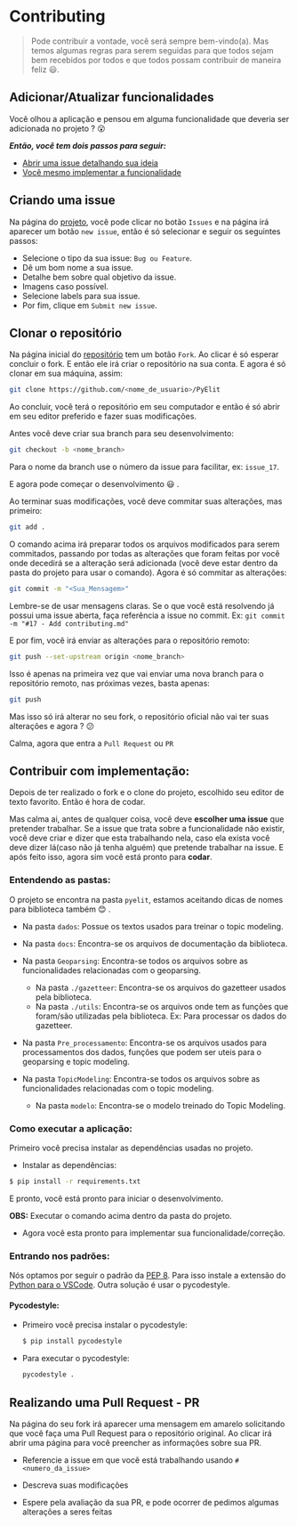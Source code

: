 # Contributing

> Pode contribuir a vontade, você será sempre bem-vindo(a). Mas temos algumas regras para serem seguidas para que todos sejam bem recebidos por todos e que todos possam contribuir de maneira feliz :smiley:.

## Adicionar/Atualizar funcionalidades

Você olhou a aplicação e pensou em alguma funcionalidade que deveria ser adicionada no projeto ? :open_mouth:

**_Então, você tem dois passos para seguir:_**

- [Abrir uma issue detalhando sua ideia](#criando-uma-issue)
- [Você mesmo implementar a funcionalidade](#contribuir-com-implementação)

## Criando uma issue

Na página do [projeto](https://github.com/Rickecr/PyElit), você pode clicar no botão `Issues` e na página irá aparecer um botão `new issue`, então é só selecionar e seguir os seguintes passos:

- Selecione o tipo da sua issue: `Bug ou Feature`.
- Dê um bom nome a sua issue.
- Detalhe bem sobre qual objetivo da issue.
- Imagens caso possível.
- Selecione labels para sua issue.
- Por fim, clique em `Submit new issue`.

## Clonar o repositório

Na página inicial do [repositório](https://github.com/Rickecr/PyElit) tem um botão `Fork`. Ao clicar é só esperar concluir o fork. E então ele irá criar o repositório na sua conta. E agora é só clonar em sua máquina, assim:

```sh
git clone https://github.com/<nome_de_usuario>/PyElit
```

Ao concluir, você terá o repositório em seu computador e então é só abrir em seu editor preferido e fazer suas modificações.

Antes você deve criar sua branch para seu desenvolvimento:

```sh
git checkout -b <nome_branch>
```

Para o nome da branch use o número da issue para facilitar, ex: `issue_17`.

E agora pode começar o desenvolvimento :smiley: .

Ao terminar suas modificações, você deve commitar suas alterações, mas primeiro:

```sh
git add .
```

O comando acima irá preparar todos os arquivos modificados para serem commitados, passando por todas as alterações que foram feitas por você onde decedirá se a alteração será adicionada (você deve estar dentro da pasta do projeto para usar o comando). Agora é só commitar as alterações:

```sh
git commit -m "<Sua_Mensagem>"
```

Lembre-se de usar mensagens claras. Se o que você está resolvendo já possui uma issue aberta, faça referência a issue no commit. Ex: `git commit -m "#17 - Add contributing.md"`

E por fim, você irá enviar as alterações para o repositório remoto:

```sh
git push --set-upstream origin <nome_branch>
```

Isso é apenas na primeira vez que vai enviar uma nova branch para o repositório remoto, nas próximas vezes, basta apenas:

```sh
git push
```

Mas isso só irá alterar no seu fork, o repositório oficial não vai ter suas alterações e agora ? :confused:

Calma, agora que entra a `Pull Request` ou `PR`

## Contribuir com implementação:

Depois de ter realizado o fork e o clone do projeto, escolhido seu editor de texto favorito. Então é hora de codar.

Mas calma ai, antes de qualquer coisa, você deve **escolher uma issue** que pretender trabalhar. Se a issue que trata sobre a funcionalidade não existir, você deve criar e dizer que esta trabalhando nela, caso ela exista você deve dizer lá(caso não já tenha alguém) que pretende trabalhar na issue. E após feito isso, agora sim você está pronto para **codar**.

### Entendendo as pastas:

O projeto se encontra na pasta `pyelit`, estamos aceitando dicas de nomes para biblioteca também :blush: .

- Na pasta `dados`: Possue os textos usados para treinar o topic modeling.

- Na pasta `docs`: Encontra-se os arquivos de documentação da biblioteca.

- Na pasta `Geoparsing`: Encontra-se todos os arquivos sobre as funcionalidades relacionadas com o geoparsing.

  - Na pasta `./gazetteer`: Encontra-se os arquivos do gazetteer usados pela biblioteca.
  - Na pasta `./utils`: Encontra-se os arquivos onde tem as funções que foram/são utilizadas pela biblioteca. Ex: Para processar os dados do gazetteer.

- Na pasta `Pre_processamento`: Encontra-se os arquivos usados para processamentos dos dados, funções que podem ser uteis para o geoparsing e topic modeling.

- Na pasta `TopicModeling`: Encontra-se todos os arquivos sobre as funcionalidades relacionadas com o topic modeling.

  - Na pasta `modelo`: Encontra-se o modelo treinado do Topic Modeling.

### Como executar a aplicação:

Primeiro você precisa instalar as dependências usadas no projeto.

- Instalar as dependências:

```bash
$ pip install -r requirements.txt
```

E pronto, você está pronto para iniciar o desenvolvimento.

**OBS:** Executar o comando acima dentro da pasta do projeto.

- Agora você esta pronto para implementar sua funcionalidade/correção.

### Entrando nos padrões:

Nós optamos por seguir o padrão da [PEP 8](https://www.python.org/dev/peps/pep-0008/). Para isso instale a extensão do [Python para o VSCode](https://marketplace.visualstudio.com/items?itemName=ms-python.python). Outra solução é usar o pycodestyle.

#### Pycodestyle:

- Primeiro você precisa instalar o pycodestyle:

  ```bash
  $ pip install pycodestyle
  ```

- Para executar o pycodestyle:

  ```bash
  pycodestyle .
  ```

## Realizando uma Pull Request - PR

Na página do seu fork irá aparecer uma mensagem em amarelo solicitando que você faça uma Pull Request para o repositório original. Ao clicar irá abrir uma página para você preencher as informações sobre sua PR.

- Referencie a issue em que você está trabalhando usando `#<numero_da_issue>`

- Descreva suas modificações

- Espere pela avaliação da sua PR, e pode ocorrer de pedimos algumas alterações a seres feitas

